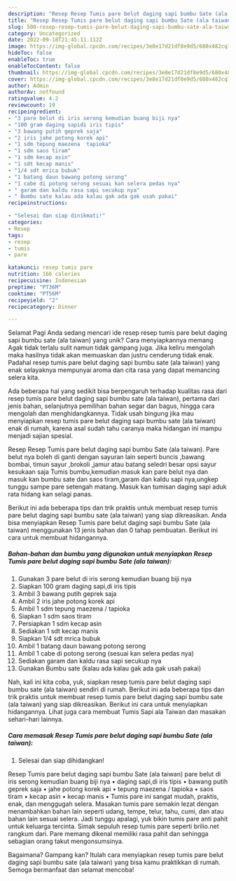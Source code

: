 ```yaml
---
description: "Resep Resep Tumis pare belut daging sapi bumbu Sate (ala taiwan) yang Lezat, Enak"
title: "Resep Resep Tumis pare belut daging sapi bumbu Sate (ala taiwan) yang Lezat, Enak"
slug: 500-resep-resep-tumis-pare-belut-daging-sapi-bumbu-sate-ala-taiwan-yang-lezat-enak
category: Uncategorized
date: 2022-09-18T21:45:11.112Z
image: https://img-global.cpcdn.com/recipes/3e8e17d21df8e9d5/680x482cq70/resep-tumis-pare-belut-daging-sapi-bumbu-sate-ala-taiwan-foto-resep-utama.jpg
hideToc: false
enableToc: true
enableTocContent: false
thumbnail: https://img-global.cpcdn.com/recipes/3e8e17d21df8e9d5/680x482cq70/resep-tumis-pare-belut-daging-sapi-bumbu-sate-ala-taiwan-foto-resep-utama.jpg
cover: https://img-global.cpcdn.com/recipes/3e8e17d21df8e9d5/680x482cq70/resep-tumis-pare-belut-daging-sapi-bumbu-sate-ala-taiwan-foto-resep-utama.jpg
author: Admin
authorAv: notfound
ratingvalue: 4.2
reviewcount: 19
recipeingredient:
- "3 pare belut di iris serong kemudian buang biji nya"
- "100 gram daging sapidi iris tipis"
- "3 bawang putih geprek saja"
- "2 iris jahe potong korek api"
- "1 sdm tepung maezena  tapioka"
- "1 sdm saos tiram"
- "1 sdm kecap asin"
- "1 sdt kecap manis"
- "1/4 sdt mrica bubuk"
- "1 batang daun bawang potong serong"
- "1 cabe di potong serong sesuai kan selera pedas nya"
- " garam dan kaldu rasa sapi secukup nya"
- " Bumbu sate kalau ada kalau gak ada gak usah pakai"
recipeinstructions:

- "Selesai dan siap dinikmati!"
categories:
- Resep
tags:
- resep
- tumis
- pare

katakunci: resep tumis pare 
nutrition: 166 calories
recipecuisine: Indonesian
preptime: "PT36M"
cooktime: "PT56M"
recipeyield: "2"
recipecategory: Dinner

---
```



Selamat Pagi Anda sedang mencari ide resep resep tumis pare belut daging sapi bumbu sate (ala taiwan) yang unik? Cara menyiapkannya memang Agak tidak terlalu sulit namun tidak gampang juga. Jika keliru mengolah maka hasilnya tidak akan memuaskan dan justru cenderung tidak enak. Padahal resep tumis pare belut daging sapi bumbu sate (ala taiwan) yang enak selayaknya mempunyai aroma dan cita rasa yang dapat memancing selera kita.


Ada beberapa hal yang sedikit bisa berpengaruh terhadap kualitas rasa dari resep tumis pare belut daging sapi bumbu sate (ala taiwan), pertama dari jenis bahan, selanjutnya pemilihan bahan segar dan bagus, hingga cara mengolah dan menghidangkannya. Tidak usah bingung jika mau menyiapkan resep tumis pare belut daging sapi bumbu sate (ala taiwan) enak di rumah, karena asal sudah tahu caranya maka hidangan ini mampu menjadi sajian spesial.

Resep Resep Tumis pare belut daging sapi bumbu Sate (ala taiwan). Pare belut nya boleh di ganti dengan sayuran lain seperti buncis ,bawang bombai, timun sayur ,brokoli ,jamur atau batang seledri besar opsi sayur kesukaan saja Tumis bumbu,kemudian masuk kan pare belut nya dan masuk kan bumbu sate dan saos tiram,garam dan kaldu sapi nya,ungkep tunggu sampe pare setengah matang. Masuk kan tumisan daging sapi aduk rata hidang kan selagi panas.


Berikut ini ada beberapa tips dan trik praktis untuk membuat resep tumis pare belut daging sapi bumbu sate (ala taiwan) yang siap dikreasikan. Anda bisa menyiapkan Resep Tumis pare belut daging sapi bumbu Sate (ala taiwan) menggunakan 13 jenis bahan dan 0 tahap pembuatan. Berikut ini cara untuk membuat hidangannya.

<!--inarticleads1-->

##### Bahan-bahan dan bumbu yang digunakan untuk menyiapkan Resep Tumis pare belut daging sapi bumbu Sate (ala taiwan):

1. Gunakan 3 pare belut di iris serong kemudian buang biji nya
1. Siapkan 100 gram daging sapi,di iris tipis
1. Ambil 3 bawang putih geprek saja
1. Ambil 2 iris jahe potong korek api
1. Ambil 1 sdm tepung maezena / tapioka
1. Siapkan 1 sdm saos tiram
1. Persiapkan 1 sdm kecap asin
1. Sediakan 1 sdt kecap manis
1. Siapkan 1/4 sdt mrica bubuk
1. Ambil 1 batang daun bawang potong serong
1. Ambil 1 cabe di potong serong (sesuai kan selera pedas nya)
1. Sediakan  garam dan kaldu rasa sapi secukup nya
1. Gunakan  Bumbu sate (kalau ada kalau gak ada gak usah pakai)


Nah, kali ini kita coba, yuk, siapkan resep tumis pare belut daging sapi bumbu sate (ala taiwan) sendiri di rumah. Berikut ini ada beberapa tips dan trik praktis untuk membuat resep tumis pare belut daging sapi bumbu sate (ala taiwan) yang siap dikreasikan. Berikut ini cara untuk menyiapkan hidangannya. Lihat juga cara membuat Tumis Sapi ala Taiwan dan masakan sehari-hari lainnya. 

<!--inarticleads2-->

##### Cara memasak Resep Tumis pare belut daging sapi bumbu Sate (ala taiwan):


1. Selesai dan siap dihidangkan!

Resep Tumis pare belut daging sapi bumbu Sate (ala taiwan) pare belut di iris serong kemudian buang biji nya • daging sapi,di iris tipis • bawang putih geprek saja • jahe potong korek api • tepung maezena / tapioka • saos tiram • kecap asin • kecap manis • Tumis pare ini sangat mudah, praktis, enak, dan menggugah selera. Masakan tumis pare semakin lezat dengan menambahkan bahan lain seperti udang, tempe, telur, tahu, cumi, dan atau bahan lain sesuai selera. Jadi tunggu apalagi, yuk bikin tumis pare anti pahit untuk keluarga tercinta. Simak sepuluh resep tumis pare seperti brilio.net rangkum dari. Pare memang dikenal memiliki rasa pahit dan sehingga sebagian orang takut mengonsumsinya. 

Bagaimana? Gampang kan? Itulah cara menyiapkan resep tumis pare belut daging sapi bumbu sate (ala taiwan) yang bisa kamu praktikkan di rumah. Semoga bermanfaat dan selamat mencoba!
